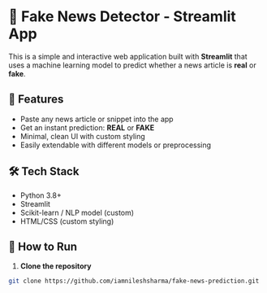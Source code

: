 # 📰 Fake News Detector - Streamlit App

This is a simple and interactive web application built with **Streamlit** that uses a machine learning model to predict whether a news article is **real** or **fake**.

## 🚀 Features

- Paste any news article or snippet into the app
- Get an instant prediction: **REAL** or **FAKE**
- Minimal, clean UI with custom styling
- Easily extendable with different models or preprocessing

## 🛠 Tech Stack

- Python 3.8+
- Streamlit
- Scikit-learn / NLP model (custom)
- HTML/CSS (custom styling)

## 🔧 How to Run

1. **Clone the repository**

```bash
git clone https://github.com/iamnileshsharma/fake-news-prediction.git
